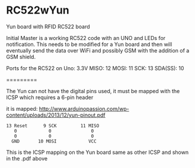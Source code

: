 RC522wYun
=========

Yun board with RFID RC522 board

Initial Master is a working RC522 code with an UNO and LEDs for notification. This needs to be modified for a Yun board and then will eventually send the data over WiFi and possibly GSM with the addition of a GSM shield. 

Ports for the RC522 on Uno:
3.3V
MISO: 12
MOSI: 11
SCK: 13
SDA(SS): 10

=========

The Yun can not have the digital pins used, it must be mapped with the ICSP which requires a 6-pin header 

it is mapped: http://www.arduinopassion.com/wp-content/uploads/2013/12/yun-pinout.pdf 


    13 Reset      9 SCK         11 MISO
       0            0               0
       0            0               0
      GND       10 MOSI            VCC
      
      
This is the ICSP mapping on the Yun board same as other ICSP and shown in the .pdf above


    
